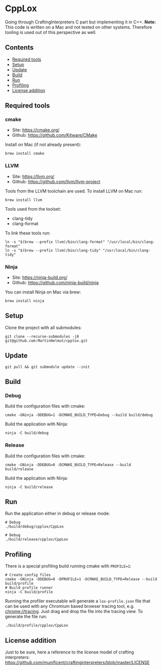 # CppLox

Going through CraftingInterpreters C part but implementing it in C++. **Note:** This code is written on a Mac and not tested on other systems. Therefore tooling is used out of this perspective as well.

## Contents

* [Required tools](#required-tools)
* [Setup](#setup)
* [Update](#update)
* [Build](#build)
* [Run](#run)
* [Profiling](#profiling)
* [License addition](#license-addition)

## Required tools

### cmake

* Site: https://cmake.org/
* Github: https://github.com/Kitware/CMake

Install on Mac (if not already present):

```shell script
brew install cmake
```

### LLVM

* Site: https://llvm.org/
* Github: https://github.com/llvm/llvm-project

Tools from the LLVM toolchain are used. To install LLVM on Mac run:

```shell script
brew install llvm
```

Tools used from the toolset:

* clang-tidy
* clang-format

To link these tools run:

```shell script
ln -s "$(brew --prefix llvm)/bin/clang-format" "/usr/local/bin/clang-format"
ln -s "$(brew --prefix llvm)/bin/clang-tidy" "/usr/local/bin/clang-tidy"
```

### Ninja

* Site: https://ninja-build.org/
* Github: https://github.com/ninja-build/ninja

You can install Ninja on Mac via brew:

```shell script
brew install ninja
```

## Setup

Clone the project with all submodules:

```shell script
git clone --recurse-submodules -j8 git@github.com:MartinHelmut/cpplox.git
```

## Update

```shell script
git pull && git submodule update --init
```

## Build

### Debug

Build the configuration files with cmake:

```shell script
cmake -GNinja -DDEBUG=1 -DCMAKE_BUILD_TYPE=Debug --build build/debug
```

Build the application with Ninja:

```shell script
ninja -C build/debug
```

### Release

Build the configuration files with cmake:

```shell script
cmake -GNinja -DDEBUG=0 -DCMAKE_BUILD_TYPE=Release --build build/release
```

Build the application with Ninja:

```shell script
ninja -C build/release
```

## Run

Run the application either in debug or release mode:

```shell script
# Debug
./build/debug/cpplox/CppLox

# Debug
./build/release/cpplox/CppLox
```

## Profiling

There is a special profiling build running cmake with `PROFILE=1`:

```shell script
# Create config files
cmake -GNinja -DDEBUG=0 -DPROFILE=1 -DCMAKE_BUILD_TYPE=Release --build build/profile
# Build profile runner
ninja -C build/profile
```

Running the profiler executable will generate a `lox-profile.json` file that can be used with any Chromium based browser tracing tool, e.g. [chrome://tracing](chrome://tracing/). Just drag and drop the file into the tracing view. To generate the file run:

```shell script
./build/profile/cpplox/CppLox
```

## License addition

Just to be sure, here a reference to the license model of crafting interpreters:
https://github.com/munificent/craftinginterpreters/blob/master/LICENSE
